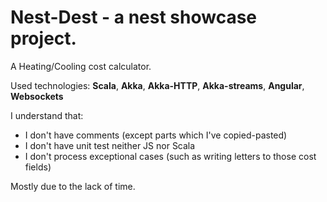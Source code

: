 # Nest-Dest - a nest showcase project.
A Heating/Cooling cost calculator.

Used technologies: **Scala**, **Akka**, **Akka-HTTP**, **Akka-streams**, **Angular**, **Websockets**

I understand that:
  * I don't have comments (except parts which I've copied-pasted)
  * I don't have unit test neither JS nor Scala
  * I don't process exceptional cases (such as writing letters to those cost fields)

Mostly due to the lack of time.
